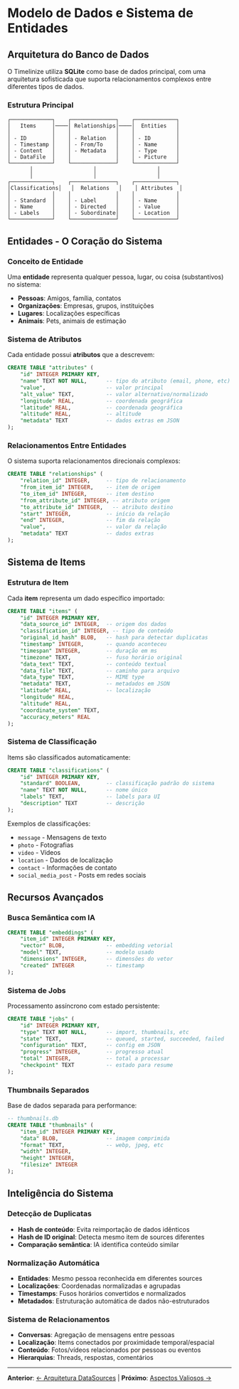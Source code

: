 # Modelo de Dados e Sistema de Entidades

## Arquitetura do Banco de Dados

O Timelinize utiliza **SQLite** como base de dados principal, com uma arquitetura sofisticada que suporta relacionamentos complexos entre diferentes tipos de dados.

### Estrutura Principal

```
┌─────────────┐    ┌──────────────┐    ┌─────────────┐
│   Items     │────│ Relationships│────│  Entities   │
│             │    │              │    │             │
│ - ID        │    │ - Relation   │    │ - ID        │
│ - Timestamp │    │ - From/To    │    │ - Name      │
│ - Content   │    │ - Metadata   │    │ - Type      │
│ - DataFile  │    │              │    │ - Picture   │
└─────────────┘    └──────────────┘    └─────────────┘
       │                   │                   │
       │                   │                   │
┌─────────────┐    ┌──────────────┐    ┌─────────────┐
│Classifications│   │  Relations   │    │ Attributes  │
│             │    │              │    │             │
│ - Standard  │    │ - Label      │    │ - Name      │
│ - Name      │    │ - Directed   │    │ - Value     │
│ - Labels    │    │ - Subordinate│    │ - Location  │
└─────────────┘    └──────────────┘    └─────────────┘
```

## Entidades - O Coração do Sistema

### Conceito de Entidade
Uma **entidade** representa qualquer pessoa, lugar, ou coisa (substantivos) no sistema:
- **Pessoas**: Amigos, família, contatos
- **Organizações**: Empresas, grupos, instituições  
- **Lugares**: Localizações específicas
- **Animais**: Pets, animais de estimação

### Sistema de Atributos
Cada entidade possui **atributos** que a descrevem:

```sql
CREATE TABLE "attributes" (
    "id" INTEGER PRIMARY KEY,
    "name" TEXT NOT NULL,      -- tipo do atributo (email, phone, etc)
    "value",                   -- valor principal
    "alt_value" TEXT,          -- valor alternativo/normalizado
    "longitude" REAL,          -- coordenada geográfica
    "latitude" REAL,           -- coordenada geográfica
    "altitude" REAL,           -- altitude
    "metadata" TEXT            -- dados extras em JSON
);
```

### Relacionamentos Entre Entidades
O sistema suporta relacionamentos direcionais complexos:

```sql
CREATE TABLE "relationships" (
    "relation_id" INTEGER,     -- tipo de relacionamento
    "from_item_id" INTEGER,    -- item de origem
    "to_item_id" INTEGER,      -- item destino
    "from_attribute_id" INTEGER, -- atributo origem
    "to_attribute_id" INTEGER,   -- atributo destino
    "start" INTEGER,           -- início da relação
    "end" INTEGER,             -- fim da relação
    "value",                   -- valor da relação
    "metadata" TEXT            -- dados extras
);
```

## Sistema de Items

### Estrutura de Item
Cada **item** representa um dado específico importado:

```sql
CREATE TABLE "items" (
    "id" INTEGER PRIMARY KEY,
    "data_source_id" INTEGER,  -- origem dos dados
    "classification_id" INTEGER, -- tipo de conteúdo
    "original_id_hash" BLOB,   -- hash para detectar duplicatas
    "timestamp" INTEGER,       -- quando aconteceu
    "timespan" INTEGER,        -- duração em ms
    "timezone" TEXT,           -- fuso horário original
    "data_text" TEXT,          -- conteúdo textual
    "data_file" TEXT,          -- caminho para arquivo
    "data_type" TEXT,          -- MIME type
    "metadata" TEXT,           -- metadados em JSON
    "latitude" REAL,           -- localização
    "longitude" REAL,
    "altitude" REAL,
    "coordinate_system" TEXT,
    "accuracy_meters" REAL
);
```

### Sistema de Classificação
Items são classificados automaticamente:

```sql  
CREATE TABLE "classifications" (
    "id" INTEGER PRIMARY KEY,
    "standard" BOOLEAN,        -- classificação padrão do sistema
    "name" TEXT NOT NULL,      -- nome único
    "labels" TEXT,             -- labels para UI
    "description" TEXT         -- descrição
);
```

Exemplos de classificações:
- `message` - Mensagens de texto
- `photo` - Fotografias
- `video` - Vídeos
- `location` - Dados de localização
- `contact` - Informações de contato
- `social_media_post` - Posts em redes sociais

## Recursos Avançados

### Busca Semântica com IA
```sql
CREATE TABLE "embeddings" (
    "item_id" INTEGER PRIMARY KEY,
    "vector" BLOB,             -- embedding vetorial
    "model" TEXT,              -- modelo usado
    "dimensions" INTEGER,      -- dimensões do vetor
    "created" INTEGER          -- timestamp
);
```

### Sistema de Jobs
Processamento assíncrono com estado persistente:

```sql
CREATE TABLE "jobs" (
    "id" INTEGER PRIMARY KEY,
    "type" TEXT NOT NULL,      -- import, thumbnails, etc
    "state" TEXT,              -- queued, started, succeeded, failed
    "configuration" TEXT,      -- config em JSON
    "progress" INTEGER,        -- progresso atual
    "total" INTEGER,           -- total a processar
    "checkpoint" TEXT          -- estado para resume
);
```

### Thumbnails Separados
Base de dados separada para performance:

```sql
-- thumbnails.db
CREATE TABLE "thumbnails" (
    "item_id" INTEGER PRIMARY KEY,
    "data" BLOB,               -- imagem comprimida
    "format" TEXT,             -- webp, jpeg, etc
    "width" INTEGER,
    "height" INTEGER,
    "filesize" INTEGER
);
```

## Inteligência do Sistema

### Detecção de Duplicatas
- **Hash de conteúdo**: Evita reimportação de dados idênticos
- **Hash de ID original**: Detecta mesmo item de sources diferentes
- **Comparação semântica**: IA identifica conteúdo similar

### Normalização Automática
- **Entidades**: Mesmo pessoa reconhecida em diferentes sources
- **Localizações**: Coordenadas normalizadas e agrupadas
- **Timestamps**: Fusos horários convertidos e normalizados
- **Metadados**: Estruturação automática de dados não-estruturados

### Sistema de Relacionamentos
- **Conversas**: Agregação de mensagens entre pessoas
- **Localização**: Items conectados por proximidade temporal/espacial
- **Conteúdo**: Fotos/vídeos relacionados por pessoas ou eventos
- **Hierarquias**: Threads, respostas, comentários

---

**Anterior**: [← Arquitetura DataSources](02-arquitetura-datasources.md) | **Próximo**: [Aspectos Valiosos →](04-aspectos-valiosos.md)
